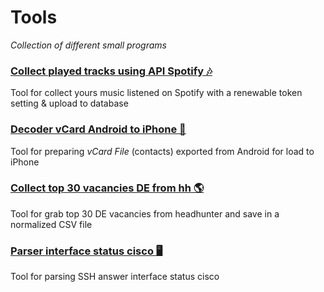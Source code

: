 # Tools
*Collection of different small programs*


### [Collect played tracks using API Spotify 🎶](https://github.com/ReIZzz/tools/tree/main/Spotify%20music)
Tool for collect yours music listened on Spotify with a renewable token setting & upload to database

### [Decoder vCard Android to iPhone 📲](https://github.com/ReIZzz/tools/blob/main/Decoder%20vCard%20Android%20to%20iPhone.py)
Tool for preparing *vCard File* (contacts) exported from Android for load to iPhone

### [Collect top 30 vacancies DE from hh 🌎](https://github.com/ReIZzz/tools/blob/main/top_30_vacancies_data_engineer_hh.py)
Tool for grab top 30 DE vacancies from headhunter and save in a normalized CSV file

### [Parser interface status cisco 🖥](https://github.com/ReIZzz/tools/blob/main/parser_interface.py)
Tool for parsing SSH answer interface status cisco
